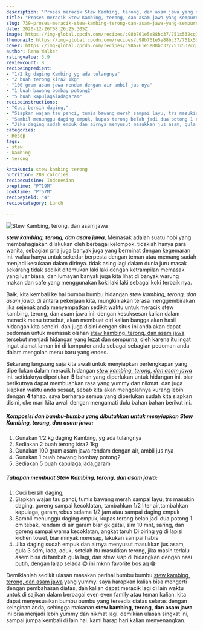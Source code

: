 ```yaml
---
description: "Proses meracik Stew Kambing, terong, dan asam jawa yang sempurna"
title: "Proses meracik Stew Kambing, terong, dan asam jawa yang sempurna"
slug: 739-proses-meracik-stew-kambing-terong-dan-asam-jawa-yang-sempurna
date: 2020-12-26T08:26:25.305Z
image: https://img-global.cpcdn.com/recipes/c98b761e5e88bc37/751x532cq70/stew-kambing-terong-dan-asam-jawa-foto-resep-utama.jpg
thumbnail: https://img-global.cpcdn.com/recipes/c98b761e5e88bc37/751x532cq70/stew-kambing-terong-dan-asam-jawa-foto-resep-utama.jpg
cover: https://img-global.cpcdn.com/recipes/c98b761e5e88bc37/751x532cq70/stew-kambing-terong-dan-asam-jawa-foto-resep-utama.jpg
author: Rena Walker
ratingvalue: 3.9
reviewcount: 8
recipeingredient:
- "1/2 kg daging Kambing yg ada tulangnya"
- "2 buah terong kira2 1kg"
- "100 gram asam jawa rendam dengan air ambil jus nya"
- "1 buah bawang bombay potong2"
- "5 buah kapulagaladagaram"
recipeinstructions:
- "Cuci bersih daging,"
- "Siapkan wajan tau panci, tumis bawang merah sampai layu, trs masukin daging, goreng sampai kecoklatan, tambahkan 1/2 liter air,tambahkan kapulaga, garam,rebus selama 1/2 jam atau sampai daging empuk"
- "Sambil menunggu daging empuk, kupas terong belah jadi dua potong 1 cm tebak, rendam di air garam biar gk gatal, slm 10 mnt, saring, dan goreng sampai warna kecoklatan, angkat taruh Di piring yg di lapisi kichen towel, biar minyak meresap, lakukan sampai habis"
- "Jika daging sudah empuk dan airnya menyusut masukkan jus asam, gula 3 sdm, lada, aduk, setelah itu masukkan terong, jika masih terlalu asem bisa di tambah gula lagi, dan stew siap di hidangkan dengan nasi putih, dengan lalap selada 😋 ini mknn favorite bos aq 😁"
categories:
- Resep
tags:
- stew
- kambing
- terong

katakunci: stew kambing terong 
nutrition: 289 calories
recipecuisine: Indonesian
preptime: "PT19M"
cooktime: "PT57M"
recipeyield: "4"
recipecategory: Lunch

---
```



![Stew Kambing, terong, dan asam jawa](https://img-global.cpcdn.com/recipes/c98b761e5e88bc37/751x532cq70/stew-kambing-terong-dan-asam-jawa-foto-resep-utama.jpg)

<b><i>stew kambing, terong, dan asam jawa</i></b>, Memasak adalah suatu hobi yang membahagiakan dilakukan oleh berbagai kelompok. tidaklah hanya para wanita, sebagian pria juga banyak juga yang berminat dengan kegemaran ini. walau hanya untuk sekedar berpesta dengan teman atau memang sudah menjadi kesukaan dalam dirinya. tidak asing lagi dalam dunia juru masak sekarang tidak sedikit ditemukan laki laki dengan ketrampilan memasak yang luar biasa, dan lumayan banyak juga kita lihat di banyak warung makan dan cafe yang menggunakan koki laki laki sebagai koki terbaik nya.



Baik, kita kembali ke hal bumbu bumbu hidangan <i>stew kambing, terong, dan asam jawa</i>. di antara pekerjaan kita, mungkin akan terasa menggembirakan jika sejenak anda menyempatkan sedikit waktu untuk meracik stew kambing, terong, dan asam jawa ini. dengan kesuksesan kalian dalam meracik menu tersebut, akan membuat diri kalian bangga akan hasil hidangan kita sendiri. dan juga disini dengan situs ini anda akan dapat pedoman untuk memasak olahan <u>stew kambing, terong, dan asam jawa</u> tersebut menjadi hidangan yang lezat dan sempurna, oleh karena itu ingat ingat alamat laman ini di komputer anda sebagai sebagian pedoman anda dalam mengolah menu baru yang endes.


Sekarang langsung saja kita awali untuk menyiapkan perlengkapan yang diperlukan dalam meracik hidangan <u><i>stew kambing, terong, dan asam jawa</i></u> ini. setidaknya diperlukan <b>5</b> bahan yang diperlukan untuk hidangan ini. biar berikutnya dapat membuahkan rasa yang yummy dan nikmat. dan juga siapkan waktu anda sesaat, sebab kita akan mengolahnya kurang lebih dengan <b>4</b> tahap. saya berharap semua yang diperlukan sudah kita siapkan disini, oke mari kita awali dengan mengamati dulu bahan bahan berikut ini.

<!--inarticleads1-->

##### Komposisi dan bumbu-bumbu yang dibutuhkan untuk menyiapkan Stew Kambing, terong, dan asam jawa:

1. Gunakan 1/2 kg daging Kambing, yg ada tulangnya
1. Sediakan 2 buah terong kira2 1kg
1. Gunakan 100 gram asam jawa rendam dengan air, ambil jus nya
1. Gunakan 1 buah bawang bombay potong2
1. Sediakan 5 buah kapulaga,lada,garam




<!--inarticleads2-->

##### Tahapan membuat Stew Kambing, terong, dan asam jawa:

1. Cuci bersih daging,
1. Siapkan wajan tau panci, tumis bawang merah sampai layu, trs masukin daging, goreng sampai kecoklatan, tambahkan 1/2 liter air,tambahkan kapulaga, garam,rebus selama 1/2 jam atau sampai daging empuk
1. Sambil menunggu daging empuk, kupas terong belah jadi dua potong 1 cm tebak, rendam di air garam biar gk gatal, slm 10 mnt, saring, dan goreng sampai warna kecoklatan, angkat taruh Di piring yg di lapisi kichen towel, biar minyak meresap, lakukan sampai habis
1. Jika daging sudah empuk dan airnya menyusut masukkan jus asam, gula 3 sdm, lada, aduk, setelah itu masukkan terong, jika masih terlalu asem bisa di tambah gula lagi, dan stew siap di hidangkan dengan nasi putih, dengan lalap selada 😋 ini mknn favorite bos aq 😁




Demikianlah sedikit ulasan masakan perihal bumbu bumbu <u>stew kambing, terong, dan asam jawa</u> yang yummy. saya harapkan kalian bisa mengerti dengan pembahasan diatas, dan kalian dapat meracik lagi di lain waktu untuk di sajikan dalam berbagai even even family atau teman kalian. kita dapat menyesuaikan bumbu bumbu yang tersedia diatas selaras dengan keinginan anda, sehingga makanan <b>stew kambing, terong, dan asam jawa</b> ini bisa menjadi lebih yummy dan nikmat lagi. demikian ulasan singkat ini, sampai jumpa kembali di lain hal. kami harap hari kalian menyenangkan.
